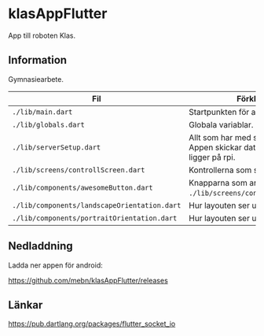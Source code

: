 # klasAppFlutter 

App till roboten Klas.

## Information

Gymnasiearbete.

|Fil|Förklaring|
|---|---|
|`./lib/main.dart`|Startpunkten för appen.|
|`./lib/globals.dart`|Globala variablar.|
|`./lib/serverSetup.dart`|Allt som har med servern att göra. Appen skickar data till servern som ligger på rpi.|
|`./lib/screens/controllScreen.dart`|Kontrollerna som styr bilen.|
|`./lib/components/awesomeButton.dart`|Knapparna som används i `./lib/screens/controllScreen.dart`.|
|`./lib/components/landscapeOrientation.dart`|Hur layouten ser ut i liggande läge.|
|`./lib/components/portraitOrientation.dart`|Hur layouten ser ut i stående läge.|

## Nedladdning

Ladda ner appen för android:

https://github.com/mebn/klasAppFlutter/releases

## Länkar

https://pub.dartlang.org/packages/flutter_socket_io
